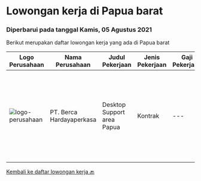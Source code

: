 
  # Lowongan kerja di Papua barat

  ### Diperbarui pada tanggal Kamis, 05 Agustus 2021

  Berikut merupakan daftar lowongan kerja yang ada di Papua barat

  |Logo Perusahaan | Nama Perusahaan | Judul Pekerjaan | Jenis Pekerjaan | Gaji Pekerjaan | Lokasi | Deskripsi | Tanggal diunggah | Pranala |
  | -------------- | --------------- | --------------- | --------- | --------- | -------------- | ------- | ----------- | ----------- |
  |![logo-perusahaan](https://image-service-cdn.seek.com.au/0c900ac2b5b1a2cf9bee651ce5d069e68ff14c92/ee4dce1061f3f616224767ad58cb2fc751b8d2dc)|PT. Berca Hardayaperkasa|Desktop Support area Papua|Kontrak|---|Papua Barat|Responsibilities : Analyzing, diagnosing, and installation to several areas including desktop hardware, operating systems (Windows 7/8/10),...|Rabu, 04 Agustus 2021|https://www.jobstreet.co.id/id/job/desktop-support-area-papua-3592673?token=0~4b3a1e36-a63d-46ec-ad4e-4d9d4c1e7f13&sectionRank=1&jobId=jobstreet-id-job-3592673|


  [Kembali ke daftar lowongan kerja 🔙](../README.md#daftar-lowongan-kerja)
  